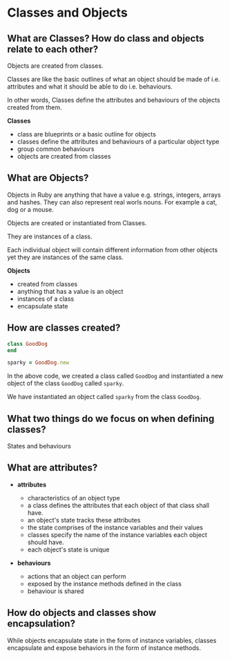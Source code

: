 # Classes and Objects

## What are Classes? How do class and objects relate to each other?

Objects are created from classes. 

Classes are like the basic outlines of what an object should be made of i.e. attributes and what it should be able to do i.e. behaviours.

In other words, Classes define the attributes and behaviours of the objects created from them. 

**Classes**

- class are blueprints or a basic outline for objects
- classes define the attributes and behaviours of a particular object type
- group common behaviours
- objects are created from classes

## What are Objects?

Objects in Ruby are anything that have a value e.g. strings, integers, arrays and hashes. They can also represent real worls nouns. For example a cat, dog or a mouse.

Objects are created or instantiated from Classes.

They are instances of a class. 

Each individual object will contain different information from other objects yet they are instances of the same class. 

**Objects**

- created from classes 
- anything that has a value is an object
- instances of a class
- encapsulate state

## How are classes created?

```ruby
class GoodDog
end

sparky = GoodDog.new
```

In the above code, we created a class called `GoodDog` and instantiated a new object of the class `GoodDog` called `sparky`.

We have instantiated an object called `sparky` from the class `GoodDog`.

## What two things do we focus on when defining classes?

States and behaviours

## What are attributes?

- **attributes** 
  - characteristics of an object type
  - a class defines the attributes that each object of that class shall 
    have.
  - an object's state tracks these attributes
  - the state comprises of the instance variables and their values
  - classes specify the name of the instance variables each object should 
    have.
  - each object's state is unique

- **behaviours** 
  - actions that an object can perform
  - exposed by the instance methods defined in the class
  - behaviour is shared

## How do objects and classes show encapsulation?

While objects encapsulate state in the form of instance variables, classes encapsulate and expose behaviors in the form of instance methods.